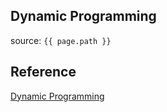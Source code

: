 ## Dynamic Programming
source: `{{ page.path }}`

## Reference
[Dynamic Programming](https://brilliant.org/wiki/problem-solving-dynamic-programming/)  
